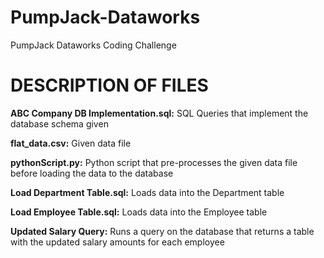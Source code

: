 # PumpJack-Dataworks
PumpJack Dataworks Coding Challenge

# DESCRIPTION OF FILES

**ABC Company DB Implementation.sql:** SQL Queries that implement the database schema given

**flat_data.csv:** Given data file

**pythonScript.py:** Python script that pre-processes the given data file before loading the data to the database

**Load Department Table.sql:** Loads data into the Department table

**Load Employee Table.sql:** Loads data into the Employee table

**Updated Salary Query:** Runs a query on the database that returns a table with the updated salary amounts for each employee
